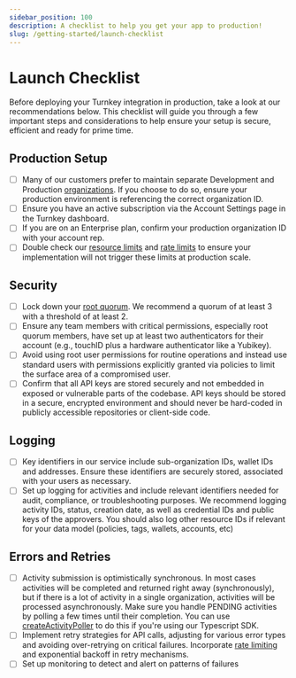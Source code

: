```yaml
---
sidebar_position: 100
description: A checklist to help you get your app to production!
slug: /getting-started/launch-checklist
---
```


# Launch Checklist

Before deploying your Turnkey integration in production, take a look at our recommendations below. This checklist will guide you through a few important steps and considerations to help ensure your setup is secure, efficient and ready for prime time.

## Production Setup

- [ ] Many of our customers prefer to maintain separate Development and Production [organizations](/concepts/organizations). If you choose to do so, ensure your production environment is referencing the correct organization ID.
- [ ] Ensure you have an active subscription via the Account Settings page in the Turnkey dashboard.
- [ ] If you are on an Enterprise plan, confirm your production organization ID with your account rep.
- [ ] Double check our [resource limits](../getting-started/resource-limits.md) and [rate limits](/faq#do-you-have-any-rate-limits-in-place-in-your-public-api) to ensure your implementation will not trigger these limits at production scale.

## Security

- [ ] Lock down your [root quorum](/concepts/users/root-quorum). We recommend a quorum of at least 3 with a threshold of at least 2.
- [ ] Ensure any team members with critical permissions, especially root quorum members, have set up at least two authenticators for their account (e.g., touchID plus a hardware authenticator like a Yubikey).
- [ ] Avoid using root user permissions for routine operations and instead use standard users with permissions explicitly granted via policies to limit the surface area of a compromised user.
- [ ] Confirm that all API keys are stored securely and not embedded in exposed or vulnerable parts of the codebase. API keys should be stored in a secure, encrypted environment and should never be hard-coded in publicly accessible repositories or client-side code.

## Logging

- [ ] Key identifiers in our service include sub-organization IDs, wallet IDs and addresses. Ensure these identifiers are securely stored, associated with your users as necessary.
- [ ] Set up logging for activities and include relevant identifiers needed for audit, compliance, or troubleshooting purposes. We recommend logging activity IDs, status, creation date, as well as credential IDs and public keys of the approvers. You should also log other resource IDs if relevant for your data model (policies, tags, wallets, accounts, etc)

## Errors and Retries

- [ ] Activity submission is optimistically synchronous. In most cases activities will be completed and returned right away (synchronously), but if there is a lot of activity in a single organization, activities will be processed asynchronously. Make sure you handle PENDING activities by polling a few times until their completion. You can use [createActivityPoller](https://github.com/tkhq/sdk/blob/d9ed2aefc92d298826a40e821f959b019ea1936f/packages/http/src/async.ts#L101) to do this if you're using our Typescript SDK.
- [ ] Implement retry strategies for API calls, adjusting for various error types and avoiding over-retrying on critical failures. Incorporate [rate limiting](/faq#do-you-have-any-rate-limits-in-place-in-your-public-api) and exponential backoff in retry mechanisms.
- [ ] Set up monitoring to detect and alert on patterns of failures
